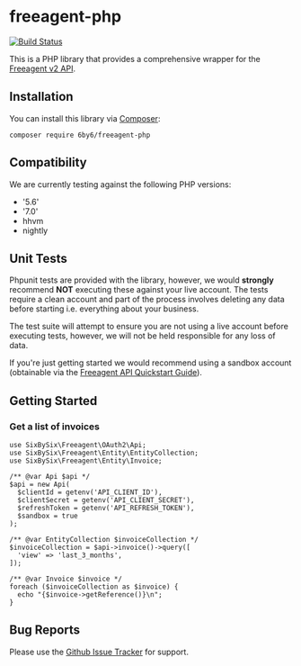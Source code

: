 # freeagent-php
[![Build Status](https://travis-ci.org/6by6/freeagent-php.svg?branch=master)](https://travis-ci.org/6by6/freeagent-php)

This is a PHP library that provides a comprehensive wrapper for the [Freeagent v2 API](https://dev.freeagent.com/).

## Installation
You can install this library via [Composer](https://getcomposer.org/download/):

`composer require 6by6/freeagent-php`

## Compatibility 
We are currently testing against the following PHP versions:
* '5.6'
* '7.0'
* hhvm
* nightly

## Unit Tests
Phpunit tests are provided with the library, however, we would **strongly** 
recommend **NOT** executing these against your live account. The tests 
require a clean account and part of the process involves deleting any 
data before starting i.e. everything about your business.

The test suite will attempt to ensure you are not using a live account before
executing tests, however, we will not be held responsible for any loss of 
data.

If you're just getting started we would recommend using a sandbox 
account (obtainable via the [Freeagent API Quickstart Guide](https://dev.freeagent.com/docs/quick_start)).

## Getting Started

### Get a list of invoices
```
use SixBySix\Freeagent\OAuth2\Api;
use SixBySix\Freeagent\Entity\EntityCollection;
use SixBySix\Freeagent\Entity\Invoice;

/** @var Api $api */
$api = new Api(
  $clientId = getenv('API_CLIENT_ID'),
  $clientSecret = getenv('API_CLIENT_SECRET'),
  $refreshToken = getenv('API_REFRESH_TOKEN'),
  $sandbox = true
);

/** @var EntityCollection $invoiceCollection */
$invoiceCollection = $api->invoice()->query([
  'view' => 'last_3_months',
]);

/** @var Invoice $invoice */
foreach ($invoiceCollection as $invoice) {
  echo "{$invoice->getReference()}\n";
}
```

## Bug Reports
Please use the [Github Issue Tracker](https://github.com/6by6/freeagent-php/issues) for support.

